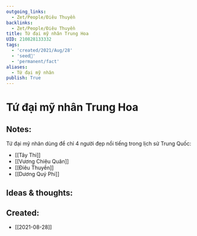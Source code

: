 ```yaml
---
outgoing_links:
  - Zet/People/Điêu Thuyền
backlinks:
  - Zet/People/Điêu Thuyền
title: Tứ đại mỹ nhân Trung Hoa
UID: 210828133332
tags:
  - 'created/2021/Aug/28'
  - 'seed🥜'
  - 'permanent/fact'
aliases:
  - Tứ đại mỹ nhân
publish: True
---
```

# Tứ đại mỹ nhân Trung Hoa

## Notes:
Tứ đại mỹ nhân dùng để chỉ 4 người đẹp nổi tiếng trong lịch sử Trung Quốc:

- [[Tây Thi]]
- [[Vương Chiêu Quân]]
- [[Điêu Thuyền]]
- [[Dương Quý Phi]]

## Ideas & thoughts:

## Created:
- [[2021-08-28]]
